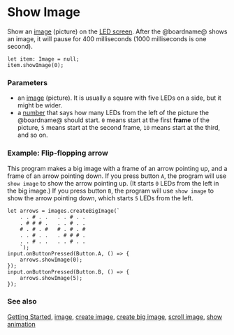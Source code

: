 # Show Image

Show an [image](/reference/images/image) (picture) on the
[LED screen](/device/screen).  After the @boardname@ shows an image, it
will pause for 400 milliseconds (1000 milliseconds is one second).

```sig
let item: Image = null;
item.showImage(0);
```

### Parameters

* an [image](/reference/images/image) (picture). It is usually a square with five LEDs on a side, but it might be wider. 
* a [number](/types/number) that says how many LEDs from the left of the picture the @boardname@ should start. `0` means start at the first **frame** of the picture, `5` means start at the second frame, `10` means start at the third, and so on.

### Example: Flip-flopping arrow

This program makes a big image with a frame of an arrow pointing up,
and a frame of an arrow pointing down.  If you press button `A`, the
program will use ``show image`` to show the arrow pointing up. (It
starts `0` LEDs from the left in the big image.) If you press button
`B`, the program will use ``show image`` to show the arrow pointing
down, which starts `5` LEDs from the left.

```blocks
let arrows = images.createBigImage(`
    . . # . .   . . # . .
    . # # # .   . . # . .
    # . # . #   # . # . #
    . . # . .   . # # # .
    . . # . .   . . # . .
    `);
input.onButtonPressed(Button.A, () => {
    arrows.showImage(0);
});
input.onButtonPressed(Button.B, () => {
    arrows.showImage(5);
});
```

### See also

[Getting Started](/getting-started), [image](/reference/images/image),
[create image](/reference/images/create-image),
[create big image](/reference/images/create-big-image),
[scroll image](/reference/images/scroll-image), [show animation](/reference/basic/show-animation)
